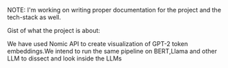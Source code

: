 NOTE: I'm working on writing proper documentation for the project and the tech-stack as well.

Gist of what the project is about:

We have used Nomic API to create visualization of GPT-2 token embeddings.We intend to run the same pipeline on BERT,Llama and other LLM to dissect and look inside the LLMs
